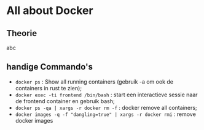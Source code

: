 # All about Docker

## Theorie

abc

## handige Commando's

- `docker ps` : Show all running containers (gebruik -a om ook de containers in rust te zien);
- `docker exec -ti frontend /bin/bash` : start een interactieve sessie naar de frontend container en gebruik bash;
- `docker ps -qa | xargs -r docker rm -f` : docker remove all containers;
- `docker images -q -f "dangling=true" | xargs -r docker rmi` : remove docker images

